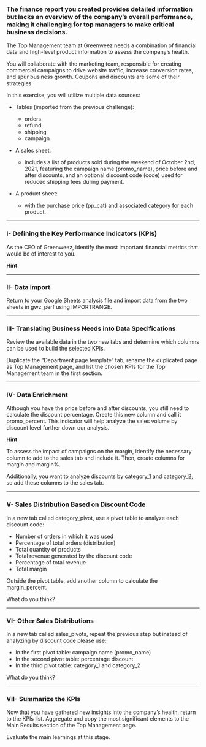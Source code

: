 ### The finance report you created provides detailed information but lacks an overview of the company’s overall performance, making it challenging for top managers to make critical business decisions.

The Top Management team at Greenweez needs a combination of financial data and high-level product information to assess the company’s health.

You will collaborate with the marketing team, responsible for creating commercial campaigns to drive website traffic, increase conversion rates, and spur business growth. Coupons and discounts are some of their strategies.

In this exercise, you will utilize multiple data sources:

- Tables (imported from the previous challenge):
  - orders
  - refund
  - shipping
  - campaign

- A sales sheet:
  - includes a list of products sold during the weekend of October 2nd, 2021, featuring the campaign name (promo_name), price before and after discounts, and an optional discount code (code) used for reduced shipping fees during payment.

- A product sheet:
  - with the purchase price (pp_cat) and associated category for each product.

---

### I- Defining the Key Performance Indicators (KPIs)

As the CEO of Greenweez, identify the most important financial metrics that would be of interest to you.

**Hint**

---

### II- Data import

Return to your Google Sheets analysis file and import data from the two sheets in gwz_perf using IMPORTRANGE.

---

### III- Translating Business Needs into Data Specifications

Review the available data in the two new tabs and determine which columns can be used to build the selected KPIs.

Duplicate the “Department page template” tab, rename the duplicated page as Top Management page, and list the chosen KPIs for the Top Management team in the first section.

---

### IV- Data Enrichment

Although you have the price before and after discounts, you still need to calculate the discount percentage. Create this new column and call it promo_percent. This indicator will help analyze the sales volume by discount level further down our analysis.

**Hint**

To assess the impact of campaigns on the margin, identify the necessary column to add to the sales tab and include it. Then, create columns for margin and margin%.

Additionally, you want to analyze discounts by category_1 and category_2, so add these columns to the sales tab.

---

### V- Sales Distribution Based on Discount Code

In a new tab called category_pivot, use a pivot table to analyze each discount code:

- Number of orders in which it was used
- Percentage of total orders (distribution)
- Total quantity of products
- Total revenue generated by the discount code
- Percentage of total revenue
- Total margin

Outside the pivot table, add another column to calculate the margin_percent.

What do you think?

---

### VI- Other Sales Distributions

In a new tab called sales_pivots, repeat the previous step but instead of analyzing by discount code please use:

- In the first pivot table: campaign name (promo_name)
- In the second pivot table: percentage discount
- In the third pivot table: category_1 and category_2

What do you think?

---

### VII- Summarize the KPIs

Now that you have gathered new insights into the company’s health, return to the KPIs list. Aggregate and copy the most significant elements to the Main Results section of the Top Management page.

Evaluate the main learnings at this stage.
